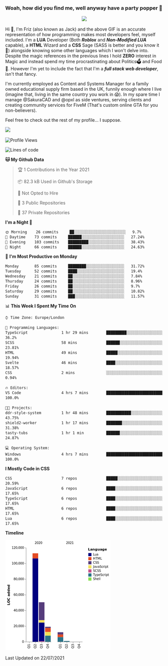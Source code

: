 ### Woah, how did you find me, well anyway have a party popper 🎉

<p align="center">
  <img  src="https://66.media.tumblr.com/d2766024a15e8c140bf20f314664eed2/d1615166bf58615c-d8/s400x600/aabc473a64edc43599d5345fd1e9e792d66ecc48.gifv">
</p>

Hi :wave:, I'm Friz (also known as Jack) and the above GIF is an accurate representation of how programming makes most developers feel, myself included. I'm a **LUA** Developer (Both ***Roblox*** and ***Non-Modified LUA*** capable), a **HTML** Wizard and a **CSS** Sage (SASS is better and you know it :pray:) alongside knowing some other languages which I won't delve into. Despite the magic references in the previous lines I hold **ZERO** interest in Magic and instead spend my time procrastinating about Politics🗳️ and Food🍔. However I'm yet to include the fact that I'm a ***full stack web developer***, isn't that fancy.

I'm currently employed as Content and Systems Manager for a family owned educational supply firm based in the UK, funnily enough where I live (imagine that, living in the same country you work in 😱). In my spare time I manage @SakuraCAD and @opxl as side ventures, serving clients and creating community services for FiveM (That's custom online GTA for you non-believers).

Feel free to check out the rest of my profile... I suppose.

<a href="https://github.com/anuraghazra/github-readme-stats">
  <img  src="https://github-readme-stats.vercel.app/api?username=JackOPXL&count_private=true&show_icons=true&theme=tokyonight" />
</a>



<!--START_SECTION:waka-->
![Profile Views](http://img.shields.io/badge/Profile%20Views-0-blue)

![Lines of code](https://img.shields.io/badge/From%20Hello%20World%20I%27ve%20Written-195571%20lines%20of%20code-blue)

**🐱 My Github Data** 

> 🏆 1 Contributions in the Year 2021
 > 
> 📦 82.3 kB Used in Github's Storage 
 > 
> 🚫 Not Opted to Hire
 > 
> 📜 3 Public Repositories 
 > 
> 🔑 37 Private Repositories  
 > 
**I'm a Night 🦉** 

```text
🌞 Morning    26 commits     ██░░░░░░░░░░░░░░░░░░░░░░░   9.7% 
🌆 Daytime    73 commits     ██████░░░░░░░░░░░░░░░░░░░   27.24% 
🌃 Evening    103 commits    █████████░░░░░░░░░░░░░░░░   38.43% 
🌙 Night      66 commits     ██████░░░░░░░░░░░░░░░░░░░   24.63%

```
📅 **I'm Most Productive on Monday** 

```text
Monday       85 commits     ████████░░░░░░░░░░░░░░░░░   31.72% 
Tuesday      52 commits     ████░░░░░░░░░░░░░░░░░░░░░   19.4% 
Wednesday    21 commits     ██░░░░░░░░░░░░░░░░░░░░░░░   7.84% 
Thursday     24 commits     ██░░░░░░░░░░░░░░░░░░░░░░░   8.96% 
Friday       26 commits     ██░░░░░░░░░░░░░░░░░░░░░░░   9.7% 
Saturday     29 commits     ██░░░░░░░░░░░░░░░░░░░░░░░   10.82% 
Sunday       31 commits     ███░░░░░░░░░░░░░░░░░░░░░░   11.57%

```


📊 **This Week I Spent My Time On** 

```text
⌚︎ Time Zone: Europe/London

💬 Programming Languages: 
TypeScript               1 hr 29 mins        █████████░░░░░░░░░░░░░░░░   36.2% 
SCSS                     58 mins             ██████░░░░░░░░░░░░░░░░░░░   23.81% 
HTML                     49 mins             █████░░░░░░░░░░░░░░░░░░░░   19.94% 
Svelte                   46 mins             ████░░░░░░░░░░░░░░░░░░░░░   18.57% 
CSS                      2 mins              ░░░░░░░░░░░░░░░░░░░░░░░░░   0.94%

🔥 Editors: 
VS Code                  4 hrs 7 mins        █████████████████████████   100.0%

🐱‍💻 Projects: 
ddr-style-system         1 hr 48 mins        ███████████░░░░░░░░░░░░░░   43.75% 
shield2-worker           1 hr 17 mins        ███████░░░░░░░░░░░░░░░░░░   31.38% 
tasty-tubs               1 hr 1 min          ██████░░░░░░░░░░░░░░░░░░░   24.87%

💻 Operating System: 
Windows                  4 hrs 7 mins        █████████████████████████   100.0%

```

**I Mostly Code in CSS** 

```text
CSS                      7 repos             █████░░░░░░░░░░░░░░░░░░░░   20.59% 
JavaScript               6 repos             ████░░░░░░░░░░░░░░░░░░░░░   17.65% 
TypeScript               6 repos             ████░░░░░░░░░░░░░░░░░░░░░   17.65% 
HTML                     6 repos             ████░░░░░░░░░░░░░░░░░░░░░   17.65% 
Lua                      6 repos             ████░░░░░░░░░░░░░░░░░░░░░   17.65%

```


**Timeline**

![Chart not found](https://raw.githubusercontent.com/JackOPXL/JackOPXL/master/charts/bar_graph.png) 


 Last Updated on 22/07/2021
<!--END_SECTION:waka-->

